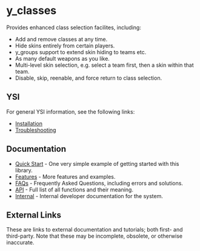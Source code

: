 # y_classes

Provides enhanced class selection facilites, including:

* Add and remove classes at any time.
* Hide skins entirely from certain players.
* y_groups support to extend skin hiding to teams etc.
* As many default weapons as you like.
* Multi-level skin selection, e.g. select a team first, then a skin within that team.
* Disable, skip, reenable, and force return to class selection.

## YSI

For general YSI information, see the following links:

* [Installation](../installation.md)
* [Troubleshooting](../troubleshooting.md)

## Documentation

* [Quick Start](y_classes/quick-start.md) - One very simple example of getting started with this library.
* [Features](y_classes/features.md) - More features and examples.
* [FAQs](y_classes/faqs.md) - Frequently Asked Questions, including errors and solutions.
* [API](y_classes/api.md) - Full list of all functions and their meaning.
* [Internal](y_classes/internal.md) - Internal developer documentation for the system.

## External Links

These are links to external documentation and tutorials; both first- and third-party.  Note that these may be incomplete, obsolete, or otherwise inaccurate.

